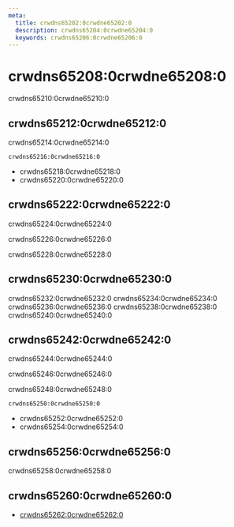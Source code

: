 ```yaml
---
meta:
  title: crwdns65202:0crwdne65202:0
  description: crwdns65204:0crwdne65204:0
  keywords: crwdns65206:0crwdne65206:0
---
```


# crwdns65208:0crwdne65208:0
crwdns65210:0crwdne65210:0

<entry-ad />

## crwdns65212:0crwdne65212:0
crwdns65214:0crwdne65214:0

`crwdns65216:0crwdne65216:0`
- crwdns65218:0crwdne65218:0
- crwdns65220:0crwdne65220:0


## crwdns65222:0crwdne65222:0
crwdns65224:0crwdne65224:0

  crwdns65226:0crwdne65226:0

  crwdns65228:0crwdne65228:0

## crwdns65230:0crwdne65230:0
crwdns65232:0crwdne65232:0
<alert type="success">crwdns65234:0crwdne65234:0</alert>
<alert type="info">crwdns65236:0crwdne65236:0</alert>
<alert type="warning">crwdns65238:0crwdne65238:0</alert>
<alert type="error">crwdns65240:0crwdne65240:0</alert>

## crwdns65242:0crwdne65242:0
crwdns65244:0crwdne65244:0

  crwdns65246:0crwdne65246:0

  crwdns65248:0crwdne65248:0

  `crwdns65250:0crwdne65250:0`
  - crwdns65252:0crwdne65252:0
  - crwdns65254:0crwdne65254:0

## crwdns65256:0crwdne65256:0
crwdns65258:0crwdne65258:0

## crwdns65260:0crwdne65260:0
  - [crwdns65262:0crwdne65262:0]()

<doc-footer />
